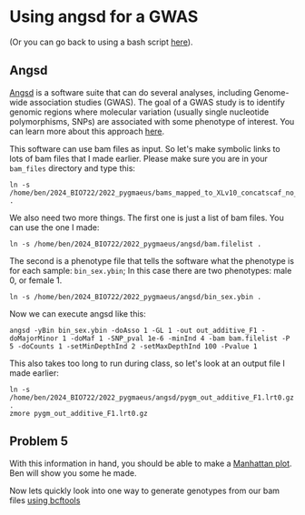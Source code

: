 # Using angsd for a GWAS

(Or you can go back to using a bash script [here](https://github.com/evansbenj/BIO720/blob/master/3_Lecture_3_Automating_alignment_with_bash.md)).

## Angsd

[Angsd](https://www.popgen.dk/angsd/index.php/ANGSD) is a software suite that can do several analyses, including Genome-wide association studies (GWAS). The goal of a GWAS study is to identify genomic regions where molecular variation (usually single nucleotide polymorphisms, SNPs) are associated with some phenotype of interest. You can learn more about this approach [here](https://en.wikipedia.org/wiki/Genome-wide_association_study).

This software can use bam files as input. So let's make symbolic links to lots of bam files that I made earlier. Please make sure you are in your `bam_files` directory and type this:
```
ln -s /home/ben/2024_BIO722/2022_pygmaeus/bams_mapped_to_XLv10_concatscaf_no_readgroups/* .
```
We also need two more things. The first one is just a list of bam files. You can use the one I made:
```
ln -s /home/ben/2024_BIO722/2022_pygmaeus/angsd/bam.filelist .
```


The second is a phenotype file that tells the software what the phenotype is for each sample: `bin_sex.ybin`; In this case there are two phenotypes: male 0, or female 1.

```
ln -s /home/ben/2024_BIO722/2022_pygmaeus/angsd/bin_sex.ybin .
```

Now we can execute angsd like this:
```
angsd -yBin bin_sex.ybin -doAsso 1 -GL 1 -out out_additive_F1 -doMajorMinor 1 -doMaf 1 -SNP_pval 1e-6 -minInd 4 -bam bam.filelist -P 5 -doCounts 1 -setMinDepthInd 2 -setMaxDepthInd 100 -Pvalue 1
```

This also takes too long to run during class, so let's look at an output file I made earlier:
```
ln -s /home/ben/2024_BIO722/2022_pygmaeus/angsd/pygm_out_additive_F1.lrt0.gz .
zmore pygm_out_additive_F1.lrt0.gz 
```


## Problem 5

With this information in hand, you should be able to make a [Manhattan plot](https://en.wikipedia.org/wiki/Manhattan_plot). Ben will show you some he made.


Now lets quickly look into one way to generate genotypes from our bam files [using bcftools](https://github.com/evansbenj/2024_BIO722/blob/master/5_genotyping_with_bcftools.md)



